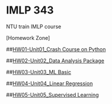# IMLP 343
NTU train IMLP course

[Homework Zone]

##[HW01-Unit01_Crash Course on Python](https://github.com/ChihLinLin/IMLP/blob/main/Unit01_Crash%20Course%20on%20Python.ipynb)

##[HW02-Unit02_Data Analysis Package](https://github.com/ChihLinLin/IMLP/tree/main/Unit02)

##[HW03-Unit03_ML Basic](https://github.com/ChihLinLin/IMLP/tree/main/Unit03)

##[HW04-Unit04_Linear Regression](https://github.com/ChihLinLin/IMLP/tree/main/Unit04)

##[HW05-Unit05_Supervised Learning](https://github.com/ChihLinLin/IMLP/tree/main/Unit05)
